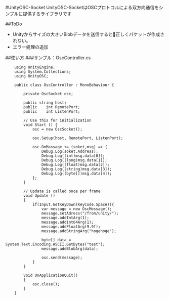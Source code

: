 #UnityOSC-Socket
UnityOSC-SocketはOSCプロトコルによる双方向通信をシンプルに提供するライブラリです

##ToDo
+ Unityからサイズの大きいBlobデータを送信すると正しくパケットが作成されない。
+ エラー処理の追加

##使い方
###サンプル：OscController.cs 

        using UnityEngine;
        using System.Collections;
        using UnityOSC;

        public class OscController : MonoBehaviour {

            private OscSocket osc;

            public string host;
            public    int RemotePort;
            public    int ListenPort;

            // Use this for initialization
        	void Start () {
                osc = new OscSocket();

                osc.Setup(host, RemotePort, ListenPort);

                osc.OnMassage += (soket,msg) => {
                    Debug.Log(soket.Address);
                    Debug.Log((int)msg.data[0]);
                    Debug.Log((long)msg.data[1]);
                    Debug.Log((float)msg.data[2]);
                    Debug.Log((string)msg.data[3]);
                    Debug.Log((byte[])msg.data[4]);
                };
            }

        	// Update is called once per frame
        	void Update ()
            {
        	    if(Input.GetKeyDown(KeyCode.Space)){
                    var message = new OscMessage();
                    message.setAdress("/from/unity/");
                    message.addIntArg(1);
                    message.addInt64Arg(1);
                    message.addFloatArg(9.9f);
                    message.addStringArg("hogehoge");

                    byte[] data = System.Text.Encoding.ASCII.GetBytes("test");
                    message.addBlobArg(data);

                    osc.send(message);
                }
        	}

            void OnApplicationQuit()
            {
                osc.close();
            }
        }
